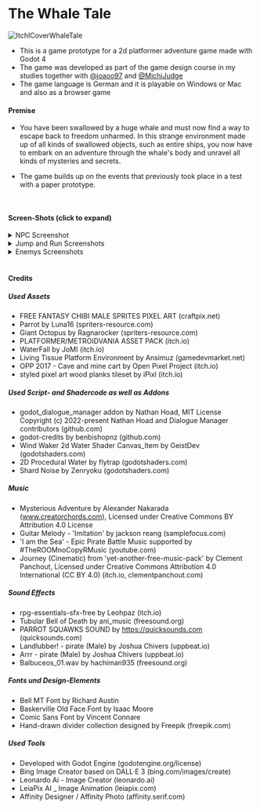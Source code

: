 # The Whale Tale

![ItchICoverWhaleTale](https://github.com/Patch4Code/TheWhaleTale/assets/116561421/6267d28e-5994-4895-aa61-e9fdca0b1b1f)

- This is a game prototype for a 2d platformer adventure game made with Godot 4
- The game was developed as part of the game design course in my studies together with [@joaoo97](https://github.com/joaoo97) and [@MichiJudge](https://github.com/MichiJudge)
- The game language is German and it is playable on Windows or Mac and also as a browser game

#### Premise
- You have been swallowed by a huge whale and must now find a way to escape back to freedom unharmed. 
In this strange environment made up of all kinds of swallowed objects, such as entire ships, you now 
have to embark on an adventure through the whale's body and unravel all kinds of mysteries and secrets.

- The game builds up on the events that previously took place in a test with a paper prototype.

<br>

#### Screen-Shots (click to expand)
<details>
<summary> NPC Screenshot </summary>
<img src="https://github.com/Patch4Code/TheWhaleTale/assets/116561421/0244d8fd-a427-4779-94d3-bf640b866830" height = 500 style="float:left; margin-right:10px;">
</details>
  
<details>
<summary> Jump and Run Screenshots </summary>
<img src="https://github.com/Patch4Code/TheWhaleTale/assets/116561421/092e1165-f53f-4679-81d5-43a9227fd0cc" height = 350 style="float:left; margin-right:10px;">
<img src="https://github.com/Patch4Code/TheWhaleTale/assets/116561421/57fcc4fb-cc3b-4103-b632-a9b40e8fec8a" height = 350 style="float:left; height = 50">
</details>
  
<details>
<summary> Enemys Screenshots </summary>
<img src="https://github.com/Patch4Code/TheWhaleTale/assets/116561421/22eaac45-d019-4f4b-b91d-7504555c5945" height = 330 style="float:left; margin-right:10px;">
<img src="https://github.com/Patch4Code/TheWhaleTale/assets/116561421/47d7663e-84b5-4416-b470-db12224618d8" height = 330 style="float:left; height = 50">
</details>

<br>

#### Credits
##### Used Assets
- FREE FANTASY CHIBI MALE SPRITES PIXEL ART (craftpix.net)
- Parrot by Luna16 (spriters-resource.com)
- Giant Octopus by Ragnarocker (spriters-resource.com)
- PLATFORMER/METROIDVANIA ASSET PACK (itch.io)
- WaterFall by JoMI (itch.io)
- Living Tissue Platform Environment by Ansimuz (gamedevmarket.net)
- OPP 2017 - Cave and mine cart by Open Pixel Project (itch.io)
- styled pixel art wood planks tileset by iPixl (itch.io)

##### Used Script- and Shadercode as well as Addons
- godot_dialogue_manager addon by Nathan Hoad, MIT License Copyright (c) 2022-present Nathan Hoad and Dialogue Manager contributors (github.com)
- godot-credits by benbishopnz (github.com)
- Wind Waker 2d Water Shader Canvas_Item by GeistDev (godotshaders.com)
- 2D Procedural Water by flytrap (godotshaders.com)
- Shard Noise by Zenryoku (godotshaders.com)

##### Music
- Mysterious Adventure by Alexander Nakarada (www.creatorchords.com), Licensed under Creative Commons BY Attribution 4.0 License
- Guitar Melody - 'Imitation' by jackson reang (samplefocus.com)
- 'I am the Sea' - Epic Pirate Battle Music supported by #TheROOMnoCopyRMusic (youtube.com)
- Journey (Cinematic) from 'yet-another-free-music-pack' by Clement Panchout, Licensed under Creative Commons Attribution 4.0 International (CC BY 4.0) (itch.io, clementpanchout.com)

##### Sound Effects
- rpg-essentials-sfx-free by Leohpaz (itch.io)
- Tubular Bell of Death by ani_music (freesound.org)
- PARROT SQUAWKS SOUND by https://quicksounds.com (quicksounds.com)
- Landlubber! - pirate (Male) by Joshua Chivers (uppbeat.io)
- Arrr - pirate (Male) by Joshua Chivers (uppbeat.io)
- Balbuceos_01.wav by hachiman935 (freesound.org)

##### Fonts und Design-Elements
- Bell MT Font by Richard Austin
- Baskerville Old Face Font by Isaac Moore
- Comic Sans Font by Vincent Connare
- Hand-drawn divider collection designed by Freepik (freepik.com)

##### Used Tools
- Developed with Godot Engine (godotengine.org/license)
- Bing Image Creator based on DALL·E 3 (bing.com/images/create)
- Leonardo Ai - Image Creator (leonardo.ai)
- LeiaPix AI _ Image Animation (leiapix.com)
- Affinity Designer / Affinity Photo (affinity.serif.com)
